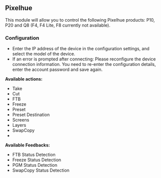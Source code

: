 ## Pixelhue

This module will allow you to control the following Pixelhue products: P10, P20 and Q8 (F4, F4 Lite, F8 currently not available).

### Configuration

- Enter the IP address of the device in the configuration settings, and select the model of the device.
- If an error is prompted after connecting: Please reconfigure the device connection information. You need to re-enter the configuration details, enter the account password and save again.

**Available actions:**

- Take
- Cut
- FTB
- Freeze
- Preset
- Preset Destination
- Screens
- Layers
- SwapCopy
- 
**Available Feedbacks:**

- FTB Status Detection
- Freeze Status Detection
- PGM Status Detection
- SwapCopy Status Detection

